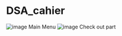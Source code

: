 # DSA_cahier
![image](https://github.com/DileepaLakshanDeSilva/DSA_cahier/assets/110714055/5976c617-5216-4ba4-8b31-d7676bc3683f)
Main Menu 
![image](https://github.com/DileepaLakshanDeSilva/DSA_cahier/assets/110714055/0a2a84d6-ddf8-44ae-8453-31479a1ad621)
Check out part
